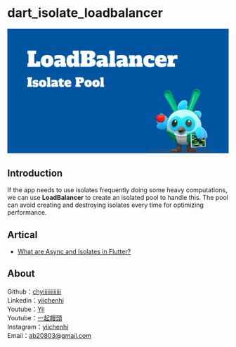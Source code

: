 # dart_isolate_loadbalancer

<img src="./images/cover.png"></img>

## Introduction

If the app needs to use isolates frequently doing some heavy computations, we can use **LoadBalancer** to create an isolated pool to handle this. The pool can avoid creating and destroying isolates every time for optimizing performance.

## Artical
- [What are Async and Isolates in Flutter?
](https://ab20803.medium.com/what-are-async-and-isolates-in-flutter-89c14bf6aabe)

## About

Github：[chyiiiiiiiiiiii](https://github.com/chyiiiiiiiiiiii)<br>
Linkedin：[yiichenhi](https://www.linkedin.com/in/yiichenhi)</br>
Youtube：[Yii](https://www.youtube.com/user/a22601807/videos)<br>
Youtube：[一起饅頭](https://www.youtube.com/channel/UC8-CcCmlIhIGcs9pdxx_BSw/videos])<br>
Instagram：[yiichenhi](https://www.instagram.com/yiichenhi/)<br>
Email：ab20803@gmail.com<br>
